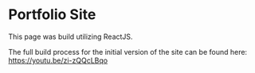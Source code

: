 # Portfolio Site

This page was build utilizing ReactJS.

The full build process for the initial version of the site can be found here: https://youtu.be/zi-zQQcLBqo